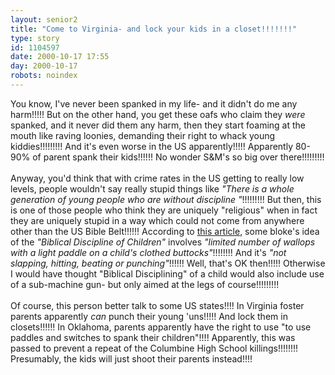 ```yaml
---
layout: senior2
title: "Come to Virginia- and lock your kids in a closet!!!!!!!"
type: story
id: 1104597
date: 2000-10-17 17:55
day: 2000-10-17
robots: noindex
---
```

You know, I've never been spanked in my life- and it didn't do me any harm!!!!! But on the other hand, you get these oafs who claim they <i>were</i> spanked, and it never did them any harm, then they start foaming at the mouth like raving loonies, demanding their right to whack young kiddies!!!!!!!!! And it's even worse in the US apparently!!!!! Apparently 80-90% of parent spank their kids!!!!!! No wonder S&amp;M's so big over there!!!!!!!!!<br/> <br/>Anyway, you'd think that with crime rates in the US getting to really low levels, people wouldn't say really stupid things like <i>"There is a whole generation of young people who are without discipline "</i>!!!!!!!!! But then, this is one of those people who think they are uniquely "religious" when in fact they are uniquely stupid in a way which could not come from anywhere other than the US Bible Belt!!!!!! According to <a href="http://www.foxnews.com/national/101600/spanking_parents_wallace.sml">this article</a>, some bloke's idea of the <i>"Biblical Discipline of Children"</i> involves <i>"limited number of wallops with a light paddle on a child's clothed buttocks"</i>!!!!!!!! And it's <i>"not slapping, hitting, beating or punching"</i>!!!!!! Well, that's OK then!!!!! Otherwise I would have thought "Biblical Disciplining" of a child would also include use of a sub-machine gun- but only aimed at the legs of course!!!!!!!!! <br/> <br/>Of course, this person better talk to some US states!!!! In Virginia foster parents apparently <i>can</i> punch their young 'uns!!!!! And lock them in closets!!!!!! In Oklahoma, parents apparently have the right to use "to use paddles and switches to spank their children"!!!! Apparently, this was passed to prevent a repeat of the Columbine High School killings!!!!!!!! Presumably, the kids will just shoot their parents instead!!!!
